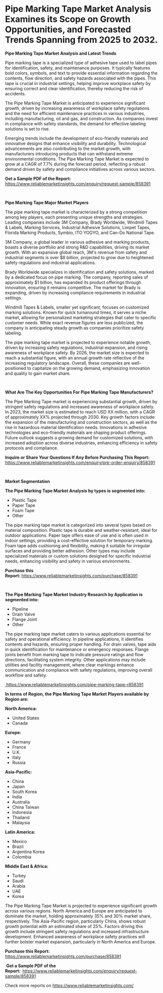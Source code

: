 <p><h1>Pipe Marking Tape Market Analysis Examines its Scope on Growth Opportunities, and Forecasted Trends Spanning from 2025 to 2032.</h1></p><p><strong>Pipe Marking Tape Market Analysis and Latest Trends</strong></p>
<p><p>Pipe marking tape is a specialized type of adhesive tape used to label pipes for identification, safety, and maintenance purposes. It typically features bold colors, symbols, and text to provide essential information regarding the contents, flow direction, and safety hazards associated with the pipes. This tape is crucial in industrial settings, helping improve workplace safety by ensuring correct and clear identification, thereby reducing the risk of accidents.</p><p>The Pipe Marking Tape Market is anticipated to experience significant growth, driven by increasing awareness of workplace safety regulations and the need for efficient maintenance practices in various industries, including manufacturing, oil and gas, and construction. As companies invest in compliance with safety standards, the demand for effective labeling solutions is set to rise. </p><p>Emerging trends include the development of eco-friendly materials and innovative designs that enhance visibility and durability. Technological advancements are also contributing to the market growth, with manufacturers introducing products that can withstand extreme environmental conditions. The Pipe Marking Tape Market is expected to grow at a CAGR of 7.7% during the forecast period, reflecting a robust demand driven by safety and compliance initiatives across various sectors.</p></p>
<p><strong>Get a Sample PDF of the Report:&nbsp;</strong> <a href="https://www.reliablemarketinsights.com/enquiry/request-sample/858391?utm_campaign=3526&utm_medium=2&utm_source=Github&utm_content=ia&utm_term=31032025&utm_id=pipe-marking-tape">https://www.reliablemarketinsights.com/enquiry/request-sample/858391</a></p>
<p>&nbsp;</p>
<p><strong>Pipe Marking Tape Major Market Players</strong></p>
<p><p>The pipe marking tape market is characterized by a strong competition among key players, each presenting unique strengths and strategies. Leading companies include 3M Company, Brady Worldwide, Windmill Tapes & Labels, Marking Services, Industrial Adhesive Solutions, Limpet Tapes, Florida Marking Products, Symbio, ITO YOGYO, and Can-Do National Tape.</p><p>3M Company, a global leader in various adhesive and marking products, boasts a diverse portfolio and strong R&D capabilities, driving its market growth. With an expansive global reach, 3M's revenue from safety and industrial segments is over $8 billion, projected to grow due to heightened safety regulations and industrial applications.</p><p>Brady Worldwide specializes in identification and safety solutions, marked by a dedicated focus on pipe marking. The company, reporting sales of approximately $1 billion, has expanded its product offerings through innovation, ensuring it remains competitive. The market for Brady is expanding, driven by increasing compliance requirements in industrial settings.</p><p>Windmill Tapes & Labels, smaller yet significant, focuses on customized marking solutions. Known for quick turnaround times, it serves a niche market, allowing for personalized marketing strategies that cater to specific customer needs. While exact revenue figures are less publicized, the company is anticipating steady growth as companies prioritize safety labeling.</p><p>The pipe marking tape market is projected to experience notable growth, driven by increasing safety regulations, industrial expansion, and rising awareness of workplace safety. By 2026, the market size is expected to reach a substantial figure, with an annual growth rate reflective of the increasing regulatory landscape. Overall, these companies are well-positioned to capitalize on the growing demand, emphasizing innovation and quality to gain market share.</p></p>
<p>&nbsp;</p>
<p><strong>What Are The Key Opportunities For Pipe Marking Tape Manufacturers?</strong></p>
<p><p>The Pipe Marking Tape market is experiencing substantial growth, driven by stringent safety regulations and increased awareness of workplace safety. In 2023, the market size is estimated to reach USD XX million, with a CAGR of approximately XX% projected through 2030. Key growth factors include the expansion of the manufacturing and construction sectors, as well as the rise in hazardous material identification needs. Innovations in adhesive technologies and eco-friendly materials are shaping product offerings. Future outlook suggests a growing demand for customized solutions, with increased adoption across diverse industries, enhancing efficiency in safety protocols and compliance.</p></p>
<p><strong>Inquire or Share Your Questions If Any Before Purchasing This Report:</strong> <a href="https://www.reliablemarketinsights.com/enquiry/pre-order-enquiry/858391?utm_campaign=3526&utm_medium=2&utm_source=Github&utm_content=ia&utm_term=31032025&utm_id=pipe-marking-tape">https://www.reliablemarketinsights.com/enquiry/pre-order-enquiry/858391</a></p>
<p>&nbsp;</p>
<p><strong>Market Segmentation</strong></p>
<p><strong>The Pipe Marking Tape Market Analysis by types is segmented into:</strong></p>
<p><ul><li>Plastic Tape</li><li>Paper Tape</li><li>Foam Tape</li><li>Other</li></ul></p>
<p><p>The pipe marking tape market is categorized into several types based on material composition. Plastic tape is durable and weather-resistant, ideal for outdoor applications. Paper tape offers ease of use and is often used in indoor settings, providing a cost-effective solution for temporary marking. Foam tape adds cushioning and flexibility, making it suitable for irregular surfaces and providing better adhesion. Other types may include specialized materials or custom solutions designed for specific industrial needs, enhancing visibility and safety in various environments.</p></p>
<p><strong>Purchase this Report:&nbsp;</strong><a href="https://www.reliablemarketinsights.com/purchase/858391?utm_campaign=3526&utm_medium=2&utm_source=Github&utm_content=ia&utm_term=31032025&utm_id=pipe-marking-tape">https://www.reliablemarketinsights.com/purchase/858391</a></p>
<p>&nbsp;</p>
<p><strong>The Pipe Marking Tape Market Industry Research by Application is segmented into:</strong></p>
<p><ul><li>Pipeline</li><li>Drain Valve</li><li>Flange Joint</li><li>Other</li></ul></p>
<p><p>The pipe marking tape market caters to various applications essential for safety and operational efficiency. In pipeline applications, it identifies contents and hazards, ensuring proper handling. For drain valves, tape aids in quick identification for maintenance or emergency responses. Flange joints benefit from marking tape to indicate pressure ratings and flow directions, facilitating system integrity. Other applications may include utilities and facility management, where clear markings enhance communication and compliance with safety regulations, improving overall workflow and safety.</p></p>
<p><a href="https://www.reliablemarketinsights.com/pipe-marking-tape-r858391?utm_campaign=3526&utm_medium=2&utm_source=Github&utm_content=ia&utm_term=31032025&utm_id=pipe-marking-tape">&nbsp;https://www.reliablemarketinsights.com/pipe-marking-tape-r858391</a></p>
<p><strong>In terms of Region, the Pipe Marking Tape Market Players available by Region are:</strong></p>
<p>
    <p> <strong> North America: </strong>
        <ul>
            <li>United States</li>
            <li>Canada</li>
        </ul>
        </p> 
    <p> <strong> Europe: </strong>
        <ul>
            <li>Germany</li>
            <li>France</li>
            <li>U.K.</li>
            <li>Italy</li>
            <li>Russia</li>
        </ul>
        </p> 
    <p> <strong> Asia-Pacific: </strong>
        <ul>
            <li>China</li>
            <li>Japan</li>
            <li>South Korea</li>
            <li>India</li>
            <li>Australia</li>
            <li>China Taiwan</li>
            <li>Indonesia</li>
            <li>Thailand</li>
            <li>Malaysia</li>
        </ul>
        </p> 
    <p> <strong> Latin America: </strong>
        <ul>
            <li>Mexico</li>
            <li>Brazil</li>
            <li>Argentina Korea</li>
            <li>Colombia</li>
        </ul>
        </p> 
    <p> <strong> Middle East & Africa: </strong>
        <ul>
            <li>Turkey</li>
            <li>Saudi</li>
            <li>Arabia</li>
            <li>UAE</li>
            <li>Korea</li>
        </ul>
    </p>
    </p>
<p><p>The Pipe Marking Tape Market is projected to experience significant growth across various regions. North America and Europe are anticipated to dominate the market, holding approximately 35% and 30% market share, respectively. The Asia-Pacific region, particularly China, shows robust growth potential with an estimated share of 25%. Factors driving this growth include stringent safety regulations and increased infrastructure development. Enhanced awareness of workplace safety practices will further bolster market expansion, particularly in North America and Europe.</p></p>
<p><strong>Purchase this Report: </strong><a href="https://www.reliablemarketinsights.com/purchase/858391?utm_campaign=3526&utm_medium=2&utm_source=Github&utm_content=ia&utm_term=31032025&utm_id=pipe-marking-tape">https://www.reliablemarketinsights.com/purchase/858391</a></p>
<p>&nbsp;<strong>Get a Sample PDF of the Report:&nbsp;&nbsp;</strong><a href="https://www.reliablemarketinsights.com/enquiry/request-sample/858391?utm_campaign=3526&utm_medium=2&utm_source=Github&utm_content=ia&utm_term=31032025&utm_id=pipe-marking-tape">https://www.reliablemarketinsights.com/enquiry/request-sample/858391</a></p>
<p><strong></strong></p>
<p>Check more reports on <a href="https://www.reliablemarketinsights.com/?utm_campaign=3526&utm_medium=2&utm_source=Github&utm_content=ia&utm_term=31032025&utm_id=pipe-marking-tape">https://www.reliablemarketinsights.com/</a></p>